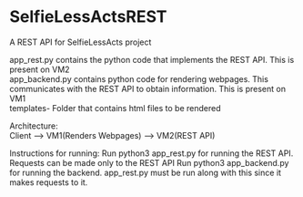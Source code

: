 # SelfieLessActsREST
A REST API for SelfieLessActs project <br/>

app_rest.py contains the python code that implements the REST API. This is present on VM2 <br/>
app_backend.py contains python code for rendering webpages. This communicates with the REST API to obtain information. This is present on VM1 <br/>
templates- Folder that contains html files to be rendered <br/>

Architecture: <br/>
Client --> VM1(Renders Webpages) --> VM2(REST API)

Instructions for running:
Run python3 app_rest.py for running the REST API. Requests can be made only to the REST API
Run python3 app_backend.py for running the backend. app_rest.py must be run along with this since it makes requests to it. 
